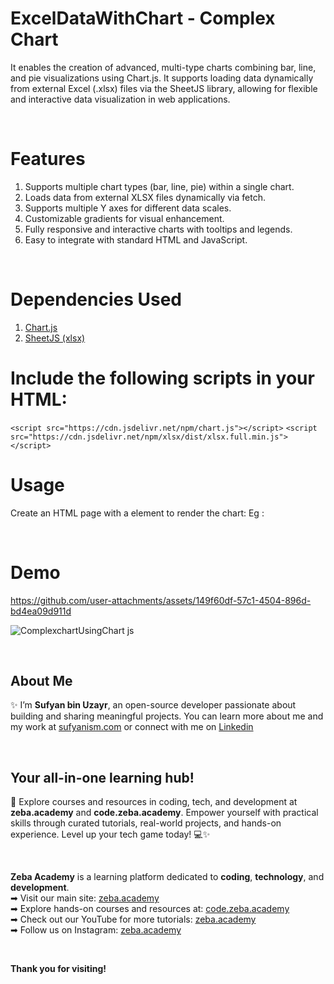 # ExcelDataWithChart - Complex Chart
It enables the creation of advanced, multi-type charts combining bar, line, and pie visualizations using Chart.js. It supports loading data dynamically from external Excel (.xlsx) files via the SheetJS library, allowing for flexible and interactive data visualization in web applications.

 </br>

# Features
1. Supports multiple chart types (bar, line, pie) within a single chart.
2. Loads data from external XLSX files dynamically via fetch.
3. Supports multiple Y axes for different data scales.
4. Customizable gradients for visual enhancement.
5. Fully responsive and interactive charts with tooltips and legends.
6. Easy to integrate with standard HTML and JavaScript.
 
 </br>

# Dependencies Used
1. [Chart.js](https://cdn.jsdelivr.net/npm/chart.js)
2. [SheetJS (xlsx)](https://cdn.jsdelivr.net/npm/xlsx/dist/xlsx.full.min.js)


# Include the following scripts in your HTML:
`<script src="https://cdn.jsdelivr.net/npm/chart.js"></script>`
`<script src="https://cdn.jsdelivr.net/npm/xlsx/dist/xlsx.full.min.js"></script>`

# Usage
Create an HTML page with a <canvas> element to render the chart:
Eg : <canvas id="myChart"></canvas>

</br>

# Demo

https://github.com/user-attachments/assets/149f60df-57c1-4504-896d-bd4ea09d911d

![ComplexchartUsingChart js](https://github.com/user-attachments/assets/f03944db-ceda-4420-ae69-9522bff2240e)

</br>

## About Me 
✨ I’m **Sufyan bin Uzayr**, an open-source developer passionate about building and sharing meaningful projects.
You can learn more about me and my work at [sufyanism.com](https://sufyanism.com/) or connect with me on [Linkedin](https://www.linkedin.com/in/sufyanism)

</br>

## Your all-in-one learning hub! 
🚀 Explore courses and resources in coding, tech, and development at **zeba.academy** and **code.zeba.academy**. Empower yourself with practical skills through curated tutorials, real-world projects, and hands-on experience. Level up your tech game today! 💻✨

</br>

**Zeba Academy**  is a learning platform dedicated to **coding**, **technology**, and **development**.  
➡ Visit our main site: [zeba.academy](https://zeba.academy)   </br>
➡ Explore hands-on courses and resources at: [code.zeba.academy](https://code.zeba.academy)   </br>
➡ Check out our YouTube for more tutorials: [zeba.academy](https://www.youtube.com/@zeba.academy)  </br>
➡ Follow us on Instagram: [zeba.academy](https://www.instagram.com/zeba.academy/)  </br>

</br>

**Thank you for visiting!** 

